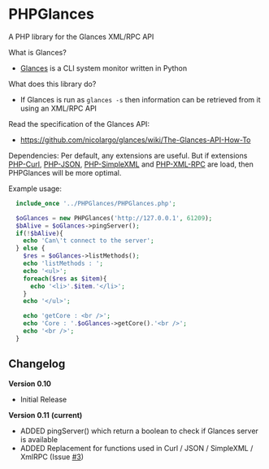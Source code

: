 PHPGlances
==========

A PHP library for the Glances XML/RPC API<br>

What is Glances?
- [Glances](https://github.com/nicolargo/glances.git) is a CLI system monitor written in Python

What does this library do?
- If Glances is run as ```glances -s``` then information can be retrieved from it using an XML/RPC API

Read the specification of the Glances API:
- https://github.com/nicolargo/glances/wiki/The-Glances-API-How-To

Dependencies:
Per default, any extensions are useful.
But if extensions [PHP-Curl](http://php.net/manual/fr/book.curl.php), [PHP-JSON](http://php.net/manual/fr/book.json.php), [PHP-SimpleXML](http://php.net/manual/fr/book.simplexml.php) and [PHP-XML-RPC](http://php.net/manual/fr/book.xmlrpc.php) are load, then PHPGlances will be more optimal.


Example usage:
```php
  include_once '../PHPGlances/PHPGlances.php';

  $oGlances = new PHPGlances('http://127.0.0.1', 61209);
  $bAlive = $oGlances->pingServer();
  if(!$bAlive){
    echo 'Can\'t connect to the server';
  } else {
    $res = $oGlances->listMethods();
    echo 'listMethods : ';
    echo '<ul>';
    foreach($res as $item){
      echo '<li>'.$item.'</li>';
    }
    echo '</ul>';

    echo 'getCore : <br />';
    echo 'Core : '.$oGlances->getCore().'<br />';
    echo '<br />';
  }
```

Changelog
---------
**Version 0.10**
  - Initial Release

**Version 0.11** __(current)__
  - ADDED pingServer() which return a boolean to check if Glances server is available
  - ADDED Replacement for functions used in Curl / JSON / SimpleXML / XmlRPC (Issue [#3](https://github.com/Progi1984/PHPGlances/issues/3))